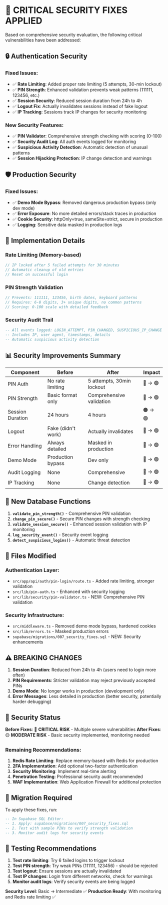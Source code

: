 # 🚨 CRITICAL SECURITY FIXES APPLIED

Based on comprehensive security evaluation, the following critical vulnerabilities have been addressed:

## 🔒 **Authentication Security**

### **Fixed Issues:**
- ✅ **Rate Limiting**: Added proper rate limiting (5 attempts, 30-min lockout)
- ✅ **PIN Strength**: Enhanced validation prevents weak patterns (111111, 123456, etc.)
- ✅ **Session Security**: Reduced session duration from 24h to 4h
- ✅ **Logout Fix**: Actually invalidates sessions instead of fake logout
- ✅ **IP Tracking**: Sessions track IP changes for security monitoring

### **New Security Features:**
- ✅ **PIN Validator**: Comprehensive strength checking with scoring (0-100)
- ✅ **Security Audit Log**: All auth events logged for monitoring
- ✅ **Suspicious Activity Detection**: Automatic detection of unusual patterns
- ✅ **Session Hijacking Protection**: IP change detection and warnings

## 🛡️ **Production Security**

### **Fixed Issues:**
- ✅ **Demo Mode Bypass**: Removed dangerous production bypass (only dev mode)
- ✅ **Error Exposure**: No more detailed errors/stack traces in production
- ✅ **Cookie Security**: httpOnly=true, sameSite=strict, secure in production
- ✅ **Logging**: Sensitive data masked in production logs

## 🔧 **Implementation Details**

### **Rate Limiting (Memory-based)**
```typescript
// IP locked after 5 failed attempts for 30 minutes
// Automatic cleanup of old entries
// Reset on successful login
```

### **PIN Strength Validation**
```typescript
// Prevents: 111111, 123456, birth dates, keyboard patterns
// Requires: 6-8 digits, 3+ unique digits, no common patterns
// Scoring: 0-100 scale with detailed feedback
```

### **Security Audit Trail**
```sql
-- All events logged: LOGIN_ATTEMPT, PIN_CHANGED, SUSPICIOUS_IP_CHANGE
-- Includes IP, user agent, timestamps, details
-- Automatic suspicious activity detection
```

## 📊 **Security Improvements Summary**

| Component | Before | After | Impact |
|-----------|---------|-------|---------|
| PIN Auth | No rate limiting | 5 attempts, 30min lockout | 🔴 → 🟢 |
| PIN Strength | Basic format only | Comprehensive validation | 🔴 → 🟢 |
| Session Duration | 24 hours | 4 hours | 🟠 → 🟢 |
| Logout | Fake (didn't work) | Actually invalidates | 🔴 → 🟢 |
| Error Handling | Always detailed | Masked in production | 🔴 → 🟢 |
| Demo Mode | Production bypass | Dev only | 🔴 → 🟢 |
| Audit Logging | None | Comprehensive | 🔴 → 🟢 |
| IP Tracking | None | Change detection | 🔴 → 🟢 |

## 🚀 **New Database Functions**

1. **`validate_pin_strength()`** - Comprehensive PIN validation
2. **`change_pin_secure()`** - Secure PIN changes with strength checking
3. **`validate_session_secure()`** - Enhanced session validation with IP monitoring  
4. **`log_security_event()`** - Security event logging
5. **`detect_suspicious_logins()`** - Automatic threat detection

## 📝 **Files Modified**

### **Authentication Layer:**
- `src/app/api/auth/pin-login/route.ts` - Added rate limiting, stronger validation
- `src/lib/pin-auth.ts` - Enhanced with security logging
- `src/lib/security/pin-validator.ts` - NEW: Comprehensive PIN validation

### **Security Infrastructure:**
- `src/middleware.ts` - Removed demo mode bypass, hardened cookies
- `src/lib/errors.ts` - Masked production errors
- `supabase/migrations/007_security_fixes.sql` - NEW: Security enhancements

## ⚠️ **BREAKING CHANGES**

1. **Session Duration**: Reduced from 24h to 4h (users need to login more often)
2. **PIN Requirements**: Stricter validation may reject previously accepted PINs
3. **Demo Mode**: No longer works in production (development only)
4. **Error Messages**: Less detailed in production (better security, potentially harder debugging)

## 🎯 **Security Status**

**Before Fixes**: 🔴 **CRITICAL RISK** - Multiple severe vulnerabilities
**After Fixes**: 🟡 **MODERATE RISK** - Basic security implemented, monitoring needed

### **Remaining Recommendations:**
1. **Redis Rate Limiting**: Replace memory-based with Redis for production
2. **2FA Implementation**: Add optional two-factor authentication  
3. **Security Monitoring**: Implement real-time alerting
4. **Penetration Testing**: Professional security audit recommended
5. **WAF Implementation**: Web Application Firewall for additional protection

## 🔄 **Migration Required**

To apply these fixes, run:
```sql
-- In Supabase SQL Editor:
-- 1. Apply: supabase/migrations/007_security_fixes.sql
-- 2. Test with sample PINs to verify strength validation
-- 3. Monitor audit logs for security events
```

## 🧪 **Testing Recommendations**

1. **Test rate limiting**: Try 6 failed logins to trigger lockout
2. **Test PIN strength**: Try weak PINs (111111, 123456) - should be rejected
3. **Test logout**: Ensure sessions are actually invalidated
4. **Test IP changes**: Login from different networks, check for warnings
5. **Monitor audit logs**: Verify security events are being logged

**Security Level**: Basic → Intermediate ✅
**Production Ready**: With monitoring and Redis rate limiting ✅